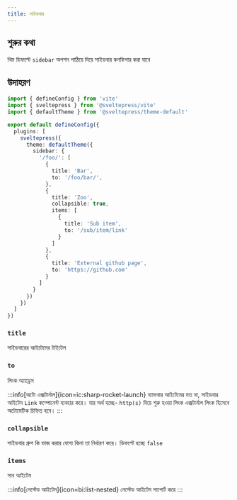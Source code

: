 ```yaml
---
title: সাইডবার
---
```


## শুরুর কথা

থিম ডিফল্টে `sidebar` অপশন পাঠিয়ে দিয়ে সাইডবার কনফিগার করা যাবে

## উদাহরণ

```ts
import { defineConfig } from 'vite'
import { sveltepress } from '@sveltepress/vite'
import { defaultTheme } from '@sveltepress/theme-default'

export default defineConfig({
  plugins: [
    sveltepress({
      theme: defaultTheme({
        sidebar: {
          '/foo/': [
            {
              title: 'Bar',
              to: '/foo/bar/',
            },
            {
              title: 'Zoo',
              collapsible: true,
              items: [
                {
                  title: 'Sub item',
                  to: '/sub/item/link'
                }
              ]
            },
            {
              title: 'External github page',
              to: 'https://github.com'
            }
          ]
        }
      })
    })
  ]
})
```

### `title`

সাইডবারের আইটেমের টাইটেল

### `to`

লিংক অ্যাড্রেস 

:::info[অটো এক্সটার্নাল]{icon=ic:sharp-rocket-launch}
ন্যাভবার আইটেমের মত না, সাইডবার আইটেম `Link` কম্পোনেন্ট ব্যবহার করে। যার অর্থ হচ্ছে- `http(s)` দিয়ে শুরু হওয়া লিংক এক্সটার্নাল লিংক হিসেবে অটোমেটিক চিহ্নিত হবে।
:::

### `collapsible`

সাইডবার গ্রুপ কি ভাজ করার যোগ্য কিনা তা নির্ধারণ করে। ডিফল্টে হচ্ছে `false`

### `items`

সাব আইটেম

:::info[নেস্টেড আইটেম]{icon=bi:list-nested}
নেস্টেড আইটেম সাপোর্ট করে
:::